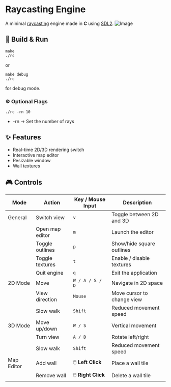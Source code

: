 # Raycasting Engine

A minimal [raycasting](https://en.wikipedia.org/wiki/Ray_casting) engine made in **C** using [SDL2](https://www.libsdl.org).
![Image](https://github.com/user-attachments/assets/1c5ab01f-2085-4184-94c5-c02d28aaae84)
## 🚀 Build & Run
```console
make
./rc
```
or
```console
make debug
./rc
```
for debug mode.
### ⚙️ Optional Flags
```console
./rc -rn 10
```
- -rn <number> → Set the number of rays

## ✨ Features

- Real-time 2D/3D rendering switch
- Interactive map editor
- Resizable window
- Wall textures

## 🎮 Controls

| Mode         | Action                  | Key / Mouse Input     | Description                          |
|--------------|-------------------------|-----------------------|--------------------------------------|
| General      | Switch view             | `v`                   | Toggle between 2D and 3D             |
|              | Open map editor         | `m`                   | Launch the editor                    |
|              | Toggle outlines         | `p`                   | Show/hide square outlines            |
|              | Toggle textures         | `t`                   | Enable / disable textures            |
|              | Quit engine             | `q`                   | Exit the application                 |
| 2D Mode      | Move                    | `W / A / S / D`       | Navigate in 2D space                 |
|              | View direction          | `Mouse`               | Move cursor to change view           |
|              | Slow walk               | `Shift`               | Reduced movement speed               |
| 3D Mode      | Move up/down            | `W / S`               | Vertical movement                    |
|              | Turn view               | `A / D`               | Rotate left/right                    |
|              | Slow walk               | `Shift`               | Reduced movement speed               |
| Map Editor   | Add wall                | 🖱️ **Left Click**      | Place a wall tile                    |
|              | Remove wall             | 🖱️ **Right Click**     | Delete a wall tile                   |
